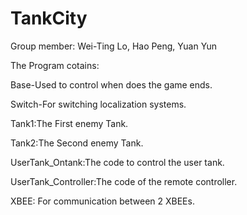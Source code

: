 TankCity
========
Group member: Wei-Ting Lo,
              Hao Peng,
              Yuan Yun
              
              
              
The Program cotains: 



Base-Used to control when does the game ends.


Switch-For switching localization systems.


Tank1:The First enemy Tank.


Tank2:The Second enemy Tank.


UserTank_Ontank:The code to control the user tank.


UserTank_Controller:The code of the remote controller.


XBEE: For communication between 2 XBEEs.
